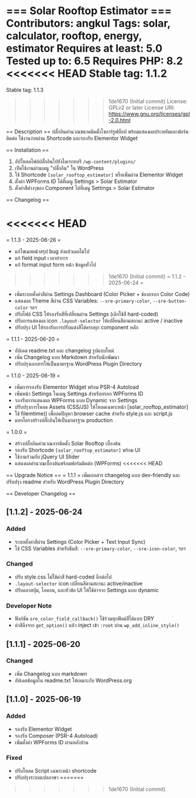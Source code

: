 === Solar Rooftop Estimator ===
Contributors: angkul
Tags: solar, calculator, rooftop, energy, estimator
Requires at least: 5.0
Tested up to: 6.5
Requires PHP: 8.2
<<<<<<< HEAD
Stable tag: 1.1.2
=======
Stable tag: 1.1.3
>>>>>>> 1de1670 (Initial commit)
License: GPLv2 or later
License URI: https://www.gnu.org/licenses/gpl-2.0.html

== Description ==
ปลั๊กอินคำนวณขนาดติดตั้งโซลาร์รูฟท็อป พร้อมแสดงผลประหยัดและฟอร์มติดต่อ ใช้งานง่ายผ่าน Shortcode และรองรับ Elementor Widget

== Installation ==
1. อัปโหลดไฟล์ปลั๊กอินไปยังไดเรกทอรี `/wp-content/plugins/`
2. เปิดใช้งานผ่านเมนู "ปลั๊กอิน" ใน WordPress
3. ใช้ Shortcode `[solar_rooftop_estimator]` หรือเพิ่มผ่าน Elementor Widget
4. ตั้งค่า WPForms ID ได้ที่เมนู Settings > Solar Estimator
5. ตั้งค่าสีต่างๆของ Component ได้ที่เมนู Settings > Solar Estimator

== Changelog ==

<<<<<<< HEAD
=======
= 1.1.3 - 2025-06-26 =
* แก้ไขเมลหน้าสรุป bug ส่งแล้วเมลไม่ไป
* แก้ field input เวลาทำการ
* แก้ format input form หน้า ข้อมูลทั่วไป

>>>>>>> 1de1670 (Initial commit)
= 1.1.2 - 2025-06-24 =
* เพิ่มระบบตั้งค่าสีผ่าน Settings Dashboard (Color Picker + ช่องกรอก Color Code)
* แสดงผล Theme สีผ่าน CSS Variables: `--sre-primary-color`, `--sre-button-color` ฯลฯ
* ปรับไฟล์ CSS ให้รองรับสีที่เปลี่ยนผ่าน Settings (เลิกใช้สี hard-coded)
* ปรับการแสดงผล icon `.layout-selector` ให้เปลี่ยนสีตามสถานะ active / inactive
* ปรับปรุง UI ให้รองรับการปรับแต่งสีได้ครบทุก component หลัก

= 1.1.1 - 2025-06-20 =
* อัปเดต readme.txt และ changelog รูปแบบใหม่
* เพิ่ม Changelog แบบ Markdown สำหรับนักพัฒนา
* ปรับปรุงเอกสารให้เป็นมาตรฐาน WordPress Plugin Directory

= 1.1.0 - 2025-06-19 =
* เพิ่มการรองรับ Elementor Widget พร้อม PSR-4 Autoload
* เพิ่มหน้า Settings ในเมนู Settings สำหรับกรอก WPForms ID
* รองรับการแสดงผล WPForms แบบ Dynamic จาก Settings
* ปรับปรุงการโหลด Assets (CSS/JS) ให้โหลดเฉพาะหน้า [solar_rooftop_estimator]
* ใช้ filemtime() เพื่อลดปัญหา browser cache สำหรับ style.js และ script.js
* แยกโครงสร้างปลั๊กอินให้เป็นมาตรฐาน production

= 1.0.0 =
* สร้างปลั๊กอินคำนวณการติดตั้ง Solar Rooftop เบื้องต้น
* รองรับ Shortcode `[solar_rooftop_estimator]` พร้อม UI
* ใช้งานร่วมกับ jQuery UI Slider
* แสดงผลคำนวณเบื้องต้นพร้อมฟอร์มติดต่อ (WPForms)
<<<<<<< HEAD

== Upgrade Notice ==
= 1.1.1 =
เพิ่มเอกสาร changelog แบบ dev-friendly และปรับปรุง readme สำหรับ WordPress Plugin Directory

== Developer Changelog ==

## [1.1.2] - 2025-06-24
### Added
- ระบบตั้งค่าสีผ่าน Settings (Color Picker + Text Input Sync)
- ใช้ CSS Variables สำหรับธีมสี: `--sre-primary-color`, `--sre-icon-color`, ฯลฯ

### Changed
- ปรับ style.css ไม่ใช้ค่าสี hard-coded อีกต่อไป
- `.layout-selector` icon เปลี่ยนสีตามสถานะ active/inactive
- ปรับคลาสปุ่ม, ไอคอน, และหัวข้อ UI ให้ใช้ค่าจาก Settings แบบ dynamic

### Developer Note
- ฟังก์ชัน `sre_color_field_callback()` ใช้ร่วมทุกฟิลด์สีได้แบบ DRY
- ค่าสีดึงจาก `get_option()` แล้ว inject เข้า `:root` ผ่าน `wp_add_inline_style()`

## [1.1.1] - 2025-06-20
### Changed
- เพิ่ม Changelog แบบ markdown
- อัปเดตข้อมูลใน readme.txt ให้เหมาะกับ WordPress.org

## [1.1.0] - 2025-06-19
### Added
- รองรับ Elementor Widget
- รองรับ Composer (PSR-4 Autoload)
- เพิ่มตั้งค่า WPForms ID ผ่านหลังบ้าน

### Fixed
- ปรับโหลด Script เฉพาะหน้า shortcode
- ปรับปรุงระบบแปลภาษา
=======
>>>>>>> 1de1670 (Initial commit)
